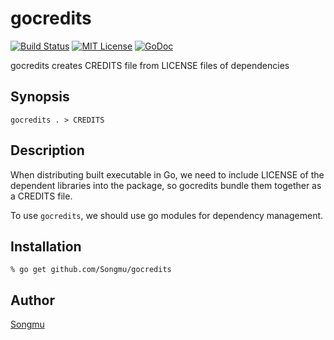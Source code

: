 gocredits
=======

[![Build Status](https://travis-ci.org/Songmu/gocredits.svg?branch=master)][travis]
[![MIT License](http://img.shields.io/badge/license-MIT-blue.svg?style=flat-square)][license]
[![GoDoc](https://godoc.org/github.com/Songmu/gocredits?status.svg)][godoc]

[travis]: https://travis-ci.org/Songmu/gocredits
[coveralls]: https://coveralls.io/r/Songmu/gocredits?branch=master
[license]: https://github.com/Songmu/gocredits/blob/master/LICENSE
[godoc]: https://godoc.org/github.com/Songmu/gocredits

gocredits creates CREDITS file from LICENSE files of dependencies

## Synopsis

```console
gocredits . > CREDITS
```

## Description

When distributing built executable in Go, we need to include LICENSE of the dependent
libraries into the package, so gocredits bundle them together as a CREDITS file.

To use `gocredits`, we should use go modules for dependency management.

## Installation

```console
% go get github.com/Songmu/gocredits
```

## Author

[Songmu](https://github.com/Songmu)
